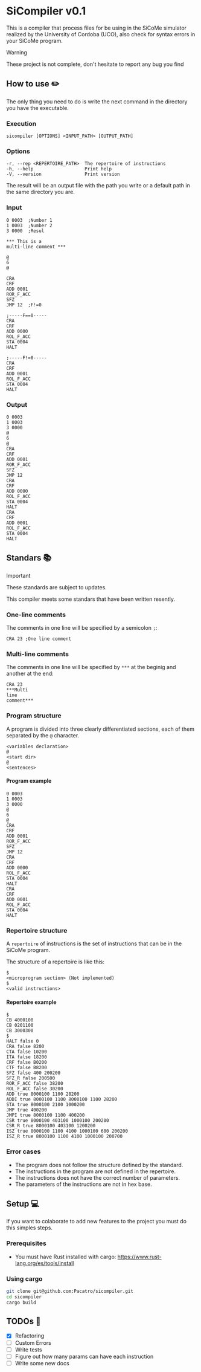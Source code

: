 # SiCompiler v0.1

This is a compiler that process files for be using in the SiCoMe simulator realized by the University of Cordoba (UCO), also check for syntax errors in your SiCoMe program.

> [!WARNING]
> These project is not complete, don't hesitate to report any bug you find

## How to use :pencil2:

The only thing you need to do is write the next command in the directory you have the executable.

### Execution

```terminal
sicompiler [OPTIONS] <INPUT_PATH> [OUTPUT_PATH]
```

### Options

```terminal
-r, --rep <REPERTOIRE_PATH>  The repertoire of instructions
-h, --help                   Print help
-V, --version                Print version
```

The result will be an output file with the path you write or a default path in the same directory you are.

### Input

```termial
0 0003  ;Number 1
1 0003  ;Number 2
3 0000  ;Resul

*** This is a 
multi-line comment ***

@
6
@

CRA
CRF
ADD 0001
ROR_F_ACC
SFZ
JMP 12  ;F!=0

;-----F==0-----
CRA
CRF
ADD 0000
ROL_F_ACC
STA 0004
HALT

;-----F!=0-----
CRA
CRF
ADD 0001
ROL_F_ACC
STA 0004
HALT
```

### Output

```terminal
0 0003
1 0003
3 0000
@
6
@
CRA 
CRF 
ADD 0001
ROR_F_ACC 
SFZ 
JMP 12
CRA 
CRF 
ADD 0000
ROL_F_ACC 
STA 0004
HALT 
CRA 
CRF 
ADD 0001
ROL_F_ACC 
STA 0004
HALT 
```

## Standars :books:

> [!IMPORTANT]
> These standards are subject to updates.

This compiler meets some standars that have been written resently.

### One-line comments

The comments in one line will be specified by a semicolon `;`:

```terminal
CRA 23 ;One line comment
```

### Multi-line comments

The comments in one line will be specified by `***` at the beginig and another at the end:

```terminal
CRA 23 
***Multi 
line 
comment***
```

### Program structure

A program is divided into three clearly differentiated sections, each of them separated by the `@` character.

```terminal
<variables declaration>
@
<start dir>
@
<sentences>
```

#### Program example

```terminal
0 0003
1 0003
3 0000
@
6
@
CRA 
CRF 
ADD 0001
ROR_F_ACC 
SFZ 
JMP 12
CRA 
CRF 
ADD 0000
ROL_F_ACC 
STA 0004
HALT 
CRA 
CRF 
ADD 0001
ROL_F_ACC 
STA 0004
HALT 
```

### Repertoire structure

A `repertoire` of instructions is the set of instructions that can be in the SiCoMe program.

The structure of a repertoire is like this:

```terminal
$
<microprogram section> (Not implemented)
$
<valid instructions>
```

#### Repertoire example

```terminal
$
CB 4000100
CB 0201100
CB 3000300
$
HALT false 0
CRA false 8200
CTA false 10200
ITA false 18200
CRF false B0200
CTF false B8200
SFZ false 400 200200
SFZ_R false 200500
ROR_F_ACC false 38200
ROL_F_ACC false 30200
ADD true 8000100 1100 28200
ADDI true 8000100 1100 8000100 1100 28200
STA true 8000100 2100 1000200
JMP true 400200
JMPI true 8000100 1100 400200
CSR true 8000100 403100 1000100 200200
CSR_R true 8000100 403100 1200200
ISZ true 8000100 1100 4100 1000100 600 200200
ISZ_R true 8000100 1100 4100 1000100 200700
```

### Error cases

- The program does not follow the structure defined by the standard.
- The instructions in the program are not defined in the repertoire.
- The instructions does not have the correct number of parameters.
- The parameters of the instructions are not in hex base.

## Setup 💻

If you want to colaborate to add new features to the project you must do this simples steps.

### Prerequisites

- You must have Rust installed with cargo: <https://www.rust-lang.org/es/tools/install>

### Using cargo

```bash
git clone git@github.com:Pacatro/sicompiler.git
cd sicompiler
cargo build
```

## TODOs 🏁

- [x] Refactoring
- [ ] Custom Errors
- [ ] Write tests
- [ ] Figure out how many params can have each instruction
- [ ] Write some new docs
